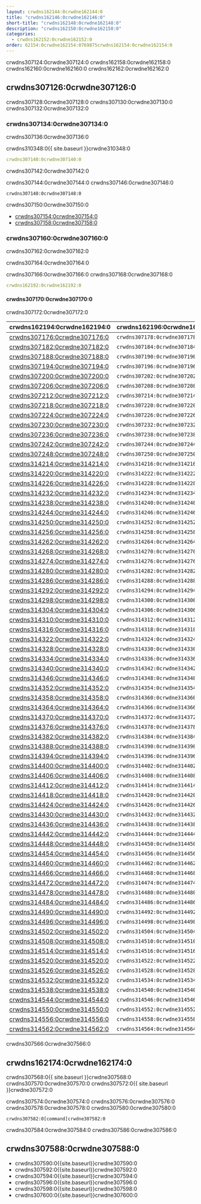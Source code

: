 ```yaml
---
layout: crwdns162144:0crwdne162144:0
title: "crwdns162146:0crwdne162146:0"
short-title: "crwdns162148:0crwdne162148:0"
description: "crwdns162150:0crwdne162150:0"
categories:
  - crwdns162152:0crwdne162152:0
order: 62154:0crwdne162154:0769875crwdns162154:0crwdne162154:0
---
```


crwdns307124:0crwdne307124:0 crwdns162158:0crwdne162158:0 crwdns162160:0crwdne162160:0 crwdns162162:0crwdne162162:0

## crwdns307126:0crwdne307126:0

crwdns307128:0crwdne307128:0 crwdns307130:0crwdne307130:0 crwdns307132:0crwdne307132:0

### crwdns307134:0crwdne307134:0

crwdns307136:0crwdne307136:0

crwdns310348:0{{ site.baseurl }}crwdne310348:0

```yaml
crwdns307140:0crwdne307140:0
```

crwdns307142:0crwdne307142:0

crwdns307144:0crwdne307144:0 crwdns307146:0crwdne307146:0

    crwdns307148:0crwdne307148:0
    

crwdns307150:0crwdne307150:0

- [crwdns307154:0crwdne307154:0](crwdns307152:0crwdne307152:0) 
- [crwdns307158:0crwdne307158:0](crwdns307156:0crwdne307156:0)

### crwdns307160:0crwdne307160:0

crwdns307162:0crwdne307162:0

crwdns307164:0crwdne307164:0

crwdns307166:0crwdne307166:0 crwdns307168:0crwdne307168:0

```yaml
crwdns162192:0crwdne162192:0
```

#### crwdns307170:0crwdne307170:0

crwdns307172:0crwdne307172:0

| crwdns162194:0crwdne162194:0                                 | crwdns162196:0crwdne162196:0   |
| ------------------------------------------------------------ | ------------------------------ |
| [crwdns307176:0crwdne307176:0](crwdns307174:0crwdne307174:0) | `crwdns307178:0crwdne307178:0` |
| [crwdns307182:0crwdne307182:0](crwdns307180:0crwdne307180:0) | `crwdns307184:0crwdne307184:0` |
| [crwdns307188:0crwdne307188:0](crwdns307186:0crwdne307186:0) | `crwdns307190:0crwdne307190:0` |
| [crwdns307194:0crwdne307194:0](crwdns307192:0crwdne307192:0) | `crwdns307196:0crwdne307196:0` |
| [crwdns307200:0crwdne307200:0](crwdns307198:0crwdne307198:0) | `crwdns307202:0crwdne307202:0` |
| [crwdns307206:0crwdne307206:0](crwdns307204:0crwdne307204:0) | `crwdns307208:0crwdne307208:0` |
| [crwdns307212:0crwdne307212:0](crwdns307210:0crwdne307210:0) | `crwdns307214:0crwdne307214:0` |
| [crwdns307218:0crwdne307218:0](crwdns307216:0crwdne307216:0) | `crwdns307220:0crwdne307220:0` |
| [crwdns307224:0crwdne307224:0](crwdns307222:0crwdne307222:0) | `crwdns307226:0crwdne307226:0` |
| [crwdns307230:0crwdne307230:0](crwdns307228:0crwdne307228:0) | `crwdns307232:0crwdne307232:0` |
| [crwdns307236:0crwdne307236:0](crwdns307234:0crwdne307234:0) | `crwdns307238:0crwdne307238:0` |
| [crwdns307242:0crwdne307242:0](crwdns307240:0crwdne307240:0) | `crwdns307244:0crwdne307244:0` |
| [crwdns307248:0crwdne307248:0](crwdns307246:0crwdne307246:0) | `crwdns307250:0crwdne307250:0` |
| [crwdns314214:0crwdne314214:0](crwdns314212:0crwdne314212:0) | `crwdns314216:0crwdne314216:0` |
| [crwdns314220:0crwdne314220:0](crwdns314218:0crwdne314218:0) | `crwdns314222:0crwdne314222:0` |
| [crwdns314226:0crwdne314226:0](crwdns314224:0crwdne314224:0) | `crwdns314228:0crwdne314228:0` |
| [crwdns314232:0crwdne314232:0](crwdns314230:0crwdne314230:0) | `crwdns314234:0crwdne314234:0` |
| [crwdns314238:0crwdne314238:0](crwdns314236:0crwdne314236:0) | `crwdns314240:0crwdne314240:0` |
| [crwdns314244:0crwdne314244:0](crwdns314242:0crwdne314242:0) | `crwdns314246:0crwdne314246:0` |
| [crwdns314250:0crwdne314250:0](crwdns314248:0crwdne314248:0) | `crwdns314252:0crwdne314252:0` |
| [crwdns314256:0crwdne314256:0](crwdns314254:0crwdne314254:0) | `crwdns314258:0crwdne314258:0` |
| [crwdns314262:0crwdne314262:0](crwdns314260:0crwdne314260:0) | `crwdns314264:0crwdne314264:0` |
| [crwdns314268:0crwdne314268:0](crwdns314266:0crwdne314266:0) | `crwdns314270:0crwdne314270:0` |
| [crwdns314274:0crwdne314274:0](crwdns314272:0crwdne314272:0) | `crwdns314276:0crwdne314276:0` |
| [crwdns314280:0crwdne314280:0](crwdns314278:0crwdne314278:0) | `crwdns314282:0crwdne314282:0` |
| [crwdns314286:0crwdne314286:0](crwdns314284:0crwdne314284:0) | `crwdns314288:0crwdne314288:0` |
| [crwdns314292:0crwdne314292:0](crwdns314290:0crwdne314290:0) | `crwdns314294:0crwdne314294:0` |
| [crwdns314298:0crwdne314298:0](crwdns314296:0crwdne314296:0) | `crwdns314300:0crwdne314300:0` |
| [crwdns314304:0crwdne314304:0](crwdns314302:0crwdne314302:0) | `crwdns314306:0crwdne314306:0` |
| [crwdns314310:0crwdne314310:0](crwdns314308:0crwdne314308:0) | `crwdns314312:0crwdne314312:0` |
| [crwdns314316:0crwdne314316:0](crwdns314314:0crwdne314314:0) | `crwdns314318:0crwdne314318:0` |
| [crwdns314322:0crwdne314322:0](crwdns314320:0crwdne314320:0) | `crwdns314324:0crwdne314324:0` |
| [crwdns314328:0crwdne314328:0](crwdns314326:0crwdne314326:0) | `crwdns314330:0crwdne314330:0` |
| [crwdns314334:0crwdne314334:0](crwdns314332:0crwdne314332:0) | `crwdns314336:0crwdne314336:0` |
| [crwdns314340:0crwdne314340:0](crwdns314338:0crwdne314338:0) | `crwdns314342:0crwdne314342:0` |
| [crwdns314346:0crwdne314346:0](crwdns314344:0crwdne314344:0) | `crwdns314348:0crwdne314348:0` |
| [crwdns314352:0crwdne314352:0](crwdns314350:0crwdne314350:0) | `crwdns314354:0crwdne314354:0` |
| [crwdns314358:0crwdne314358:0](crwdns314356:0crwdne314356:0) | `crwdns314360:0crwdne314360:0` |
| [crwdns314364:0crwdne314364:0](crwdns314362:0crwdne314362:0) | `crwdns314366:0crwdne314366:0` |
| [crwdns314370:0crwdne314370:0](crwdns314368:0crwdne314368:0) | `crwdns314372:0crwdne314372:0` |
| [crwdns314376:0crwdne314376:0](crwdns314374:0crwdne314374:0) | `crwdns314378:0crwdne314378:0` |
| [crwdns314382:0crwdne314382:0](crwdns314380:0crwdne314380:0) | `crwdns314384:0crwdne314384:0` |
| [crwdns314388:0crwdne314388:0](crwdns314386:0crwdne314386:0) | `crwdns314390:0crwdne314390:0` |
| [crwdns314394:0crwdne314394:0](crwdns314392:0crwdne314392:0) | `crwdns314396:0crwdne314396:0` |
| [crwdns314400:0crwdne314400:0](crwdns314398:0crwdne314398:0) | `crwdns314402:0crwdne314402:0` |
| [crwdns314406:0crwdne314406:0](crwdns314404:0crwdne314404:0) | `crwdns314408:0crwdne314408:0` |
| [crwdns314412:0crwdne314412:0](crwdns314410:0crwdne314410:0) | `crwdns314414:0crwdne314414:0` |
| [crwdns314418:0crwdne314418:0](crwdns314416:0crwdne314416:0) | `crwdns314420:0crwdne314420:0` |
| [crwdns314424:0crwdne314424:0](crwdns314422:0crwdne314422:0) | `crwdns314426:0crwdne314426:0` |
| [crwdns314430:0crwdne314430:0](crwdns314428:0crwdne314428:0) | `crwdns314432:0crwdne314432:0` |
| [crwdns314436:0crwdne314436:0](crwdns314434:0crwdne314434:0) | `crwdns314438:0crwdne314438:0` |
| [crwdns314442:0crwdne314442:0](crwdns314440:0crwdne314440:0) | `crwdns314444:0crwdne314444:0` |
| [crwdns314448:0crwdne314448:0](crwdns314446:0crwdne314446:0) | `crwdns314450:0crwdne314450:0` |
| [crwdns314454:0crwdne314454:0](crwdns314452:0crwdne314452:0) | `crwdns314456:0crwdne314456:0` |
| [crwdns314460:0crwdne314460:0](crwdns314458:0crwdne314458:0) | `crwdns314462:0crwdne314462:0` |
| [crwdns314466:0crwdne314466:0](crwdns314464:0crwdne314464:0) | `crwdns314468:0crwdne314468:0` |
| [crwdns314472:0crwdne314472:0](crwdns314470:0crwdne314470:0) | `crwdns314474:0crwdne314474:0` |
| [crwdns314478:0crwdne314478:0](crwdns314476:0crwdne314476:0) | `crwdns314480:0crwdne314480:0` |
| [crwdns314484:0crwdne314484:0](crwdns314482:0crwdne314482:0) | `crwdns314486:0crwdne314486:0` |
| [crwdns314490:0crwdne314490:0](crwdns314488:0crwdne314488:0) | `crwdns314492:0crwdne314492:0` |
| [crwdns314496:0crwdne314496:0](crwdns314494:0crwdne314494:0) | `crwdns314498:0crwdne314498:0` |
| [crwdns314502:0crwdne314502:0](crwdns314500:0crwdne314500:0) | `crwdns314504:0crwdne314504:0` |
| [crwdns314508:0crwdne314508:0](crwdns314506:0crwdne314506:0) | `crwdns314510:0crwdne314510:0` |
| [crwdns314514:0crwdne314514:0](crwdns314512:0crwdne314512:0) | `crwdns314516:0crwdne314516:0` |
| [crwdns314520:0crwdne314520:0](crwdns314518:0crwdne314518:0) | `crwdns314522:0crwdne314522:0` |
| [crwdns314526:0crwdne314526:0](crwdns314524:0crwdne314524:0) | `crwdns314528:0crwdne314528:0` |
| [crwdns314532:0crwdne314532:0](crwdns314530:0crwdne314530:0) | `crwdns314534:0crwdne314534:0` |
| [crwdns314538:0crwdne314538:0](crwdns314536:0crwdne314536:0) | `crwdns314540:0crwdne314540:0` |
| [crwdns314544:0crwdne314544:0](crwdns314542:0crwdne314542:0) | `crwdns314546:0crwdne314546:0` |
| [crwdns314550:0crwdne314550:0](crwdns314548:0crwdne314548:0) | `crwdns314552:0crwdne314552:0` |
| [crwdns314556:0crwdne314556:0](crwdns314554:0crwdne314554:0) | `crwdns314558:0crwdne314558:0` |
| [crwdns314562:0crwdne314562:0](crwdns314560:0crwdne314560:0) | `crwdns314564:0crwdne314564:0` | crwdns307564:0crwdne307564:0 

crwdns307566:0crwdne307566:0

## crwdns162174:0crwdne162174:0

crwdns307568:0{{ site.baseurl }}crwdne307568:0 crwdns307570:0crwdne307570:0 crwdns307572:0{{ site.baseurl }}crwdne307572:0

crwdns307574:0crwdne307574:0 crwdns307576:0crwdne307576:0 crwdns307578:0crwdne307578:0 crwdns307580:0crwdne307580:0

    crwdns307582:0[command]crwdne307582:0
    

crwdns307584:0crwdne307584:0 crwdns307586:0crwdne307586:0

## crwdns307588:0crwdne307588:0

- crwdns307590:0{{site.baseurl}}crwdne307590:0
- crwdns307592:0{{site.baseurl}}crwdne307592:0
- crwdns307594:0{{site.baseurl}}crwdne307594:0
- crwdns307596:0{{site.baseurl}}crwdne307596:0
- crwdns307598:0{{site.baseurl}}crwdne307598:0
- crwdns307600:0{{site.baseurl}}crwdne307600:0